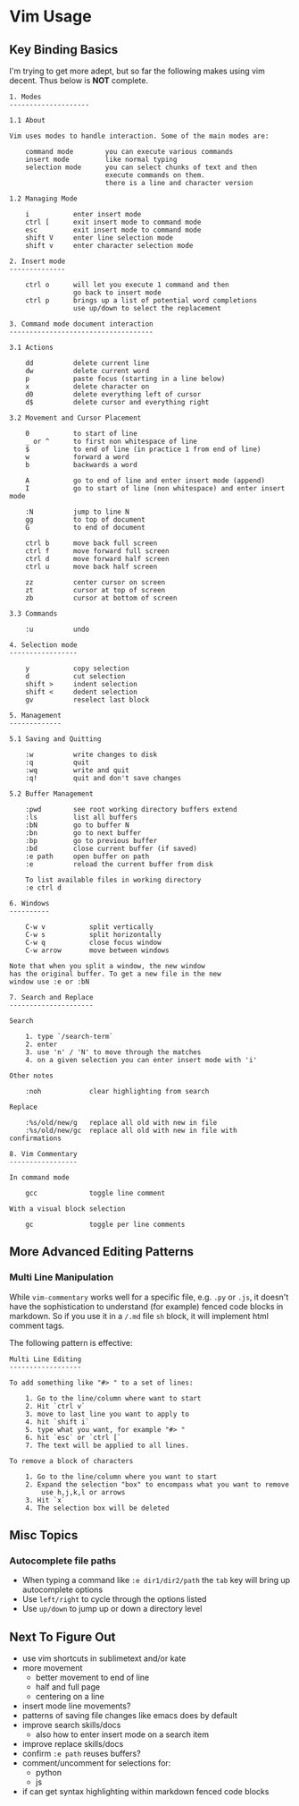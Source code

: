 # Vim Usage

## Key Binding Basics

I'm trying to get more adept, but so far the following makes using
vim decent. Thus below is **NOT** complete.

```
1. Modes
--------------------

1.1 About

Vim uses modes to handle interaction. Some of the main modes are:

    command mode        you can execute various commands
    insert mode         like normal typing
    selection mode      you can select chunks of text and then
                        execute commands on them.
                        there is a line and character version

1.2 Managing Mode

    i           enter insert mode
    ctrl [      exit insert mode to command mode
    esc         exit insert mode to command mode
    shift V     enter line selection mode
    shift v     enter character selection mode

2. Insert mode
--------------

    ctrl o      will let you execute 1 command and then
                go back to insert mode
    ctrl p      brings up a list of potential word completions
                use up/down to select the replacement

3. Command mode document interaction
------------------------------------

3.1 Actions

    dd          delete current line
    dw          delete current word
    p           paste focus (starting in a line below)
    x           delete character on
    d0          delete everything left of cursor
    d$          delete cursor and everything right

3.2 Movement and Cursor Placement

    0           to start of line
    _ or ^      to first non whitespace of line
    $           to end of line (in practice 1 from end of line)
    w           forward a word
    b           backwards a word

    A           go to end of line and enter insert mode (append)
    I           go to start of line (non whitespace) and enter insert mode

    :N          jump to line N
    gg          to top of document
    G           to end of document

    ctrl b      move back full screen
    ctrl f      move forward full screen
    ctrl d      move forward half screen
    ctrl u      move back half screen

    zz          center cursor on screen
    zt          cursor at top of screen
    zb          cursor at bottom of screen

3.3 Commands

    :u          undo

4. Selection mode
-----------------

    y           copy selection
    d           cut selection
    shift >     indent selection
    shift <     dedent selection
    gv          reselect last block

5. Management
-------------

5.1 Saving and Quitting

    :w          write changes to disk
    :q          quit
    :wq         write and quit
    :q!         quit and don't save changes

5.2 Buffer Management

    :pwd        see root working directory buffers extend
    :ls         list all buffers
    :bN         go to buffer N
    :bn         go to next buffer
    :bp         go to previous buffer
    :bd         close current buffer (if saved)
    :e path     open buffer on path
    :e          reload the current buffer from disk

    To list available files in working directory
    :e ctrl d

6. Windows
----------

    C-w v           split vertically
    C-w s           split horizontally
    C-w q           close focus window
    C-w arrow       move between windows

Note that when you split a window, the new window
has the original buffer. To get a new file in the new
window use :e or :bN

7. Search and Replace
---------------------

Search

    1. type `/search-term`
    2. enter
    3. use 'n' / 'N' to move through the matches
    4. on a given selection you can enter insert mode with 'i'

Other notes

    :noh            clear highlighting from search

Replace

    :%s/old/new/g   replace all old with new in file
    :%s/old/new/gc  replace all old with new in file with confirmations

8. Vim Commentary
-----------------

In command mode

    gcc             toggle line comment

With a visual block selection

    gc              toggle per line comments

```

## More Advanced Editing Patterns

### Multi Line Manipulation

While `vim-commentary` works well for a specific file, e.g. `.py` or `.js`, it doesn't
have the sophistication to understand (for example) fenced code blocks in markdown.
So if you use it in a `/.md` file `sh` block, it will implement html comment tags.

The following pattern is effective:

```
Multi Line Editing
------------------

To add something like "#> " to a set of lines:

    1. Go to the line/column where want to start
    2. Hit `ctrl v`
    3. move to last line you want to apply to
    4. hit `shift i`
    5. type what you want, for example "#> "
    6. hit `esc` or `ctrl [`
    7. The text will be applied to all lines.

To remove a block of characters

    1. Go to the line/column where you want to start
    2. Expand the selection "box" to encompass what you want to remove
        use h,j,k,l or arrows
    3. Hit `x`
    4. The selection box will be deleted

```

## Misc Topics

### Autocomplete file paths

* When typing a command like `:e dir1/dir2/path` the `tab` key will bring up autocomplete options
* Use `left/right` to cycle through the options listed
* Use `up/down` to jump up or down a directory level


## Next To Figure Out

* use vim shortcuts in sublimetext and/or kate
* more movement
    * better movement to end of line
    * half and full page
    * centering on a line
* insert mode line movements?
* patterns of saving file changes like emacs does by default
* improve search skills/docs
    * also how to enter insert mode on a search item
* improve replace skills/docs
* confirm `:e path` reuses buffers?
* comment/uncomment for selections for:
    * python
    * js
* if can get syntax highlighting within markdown fenced code blocks


